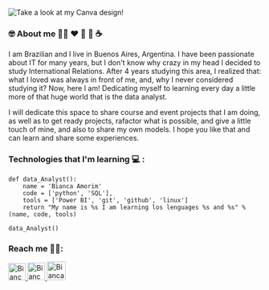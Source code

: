 
![Take a look at my Canva design!](https://user-images.githubusercontent.com/59603723/96593169-91da7a00-12bf-11eb-9fb6-97667dc21979.png)

### :nerd_face: About me :rainbow_flag:  :heart: :sushi: :chocolate_bar: :coffee:

I am Brazilian and I live in Buenos Aires, Argentina. I have been passionate about IT for many years, but I don't know why crazy in my head I decided to study International Relations. After 4 years studying this area, I realized that: what I loved was always in front of me, and, why I never considered studying it? Now, here I am! Dedicating myself to learning every day a little more of that huge world that is the data analyst.  


I will dedicate this space to share course and event projects that I am doing, as well as to get ready projects, rafactor what is possible, and give a little touch of mine, and also to share my own models. I hope you like that and can learn and share some experiences. 






### Technologies that I'm learning :computer: :

```Py
def data_Analyst():
    name = 'Bianca Amorim'
    code = ['python', 'SQL'],
    tools = ['Power BI', 'git', 'github', 'linux']
    return "My name is %s I am learning los lenguages %s and %s" %(name, code, tools)

data_Analyst()
```






### Reach me :female_detective::

<p>
  <a href="http://www.linkedin.com/in/amorimbiadev">
    <img src="https://user-images.githubusercontent.com/59603723/96601831-c3a40e80-12c8-11eb-96de-d5c66cddcb28.png" alt="Bianca Amorim's LinkedIn Profile" height="34" width="34">
  </a>
  
   <a href="https://mobile.twitter.com/dev_amorim">
    <img src="https://user-images.githubusercontent.com/59603723/96600833-c18d8000-12c7-11eb-9d07-22f81040184f.png" alt="Bianca Amorim's LinkedIn Profile" height="35" width="35">
  </a>
  
  <a href="https://medium.com/@amorim.bia.dev">
    <img src="https://user-images.githubusercontent.com/59603723/96600920-d9650400-12c7-11eb-8dfd-42dc894c9d88.png" alt="Bianca Amorim's Medium Profile" height="37" width="37">
  </a>
</p>
